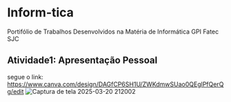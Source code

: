# Inform-tica
Portifólio de Trabalhos Desenvolvidos na Matéria de Informática GPI Fatec SJC
## Atividade1: Apresentação Pessoal
segue o link: https://www.canva.com/design/DAGfCP6SH1U/ZWKdmwSUao0QEglPfQerQg/edit
![Captura de tela 2025-03-20 212002](https://github.com/user-attachments/assets/60000695-f643-4295-939d-bbc200743711)

